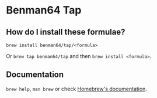 # Benman64 Tap

## How do I install these formulae?
`brew install benman64/tap/<formula>`

Or `brew tap benman64/tap` and then `brew install <formula>`.

## Documentation
`brew help`, `man brew` or check [Homebrew's documentation](https://docs.brew.sh).
